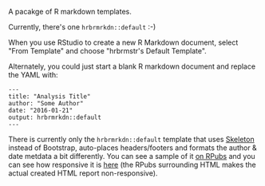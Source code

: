 A pacakge of R markdown templates.

Currently, there's one `hrbrmrkdn::default` :-)

When you use RStudio to create a new R Markdown document, select "From Template" and
choose "hrbrmstr's Default Template". 

Alternately, you could just start a blank R markdown document and replace the YAML with:

    ---
    title: "Analysis Title"
    author: "Some Author"
    date: "2016-01-21"
    output: hrbrmrkdn::default
    ---
    
There is currently only the `hrbrmrkdn::default` template that uses [Skeleton](http://getskeleton.com) instead of Bootstrap, auto-places headers/footers and formats the author & date metdata a bit differently. You can see a sample of it [on RPubs](http://rpubs.com/hrbrmstr/dissolvingpolygons) and you can see how responsive it is [here](http://rud.is/projects/dissolving_polygons.html) (the RPubs surrounding HTML makes the actual created HTML report non-responsive).
